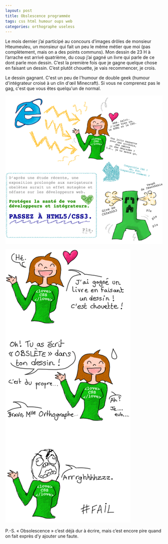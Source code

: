 ```yaml
---
layout: post
title: Obslescence programmée
tags: css html humour oups web
categories: orthographe useless
---
```


Le mois dernier j’ai participé au concours d’images drôles de monsieur Hteumeuleu, un monsieur qui fait un peu le même métier que moi (pas complètement, mais on a des points communs). Mon dessin de 23 H à l’arrache est arrivé quatrième, du coup j’ai gagné un livre qui parle de ce dont parle mon dessin. C’est la première fois que je gagne quelque chose en faisant un dessin. C’est plutôt chouette, je vais recommencer, je crois.

Le dessin gagnant. C'est un peu de l'humour de double geek (humour d'intégrateur croisé à un clin d'œil Minecraft). Si vous ne comprenez pas le gag, c'est que vous êtes quelqu'un de normal.

![De l'origine des creepers](/img/2011/110609a_DeLorigineDesCreepers.png)

![Oh, tu as écrit OBSLÈTE dans ton dessin ! Bravo, Mlle Orthographe…](/img/2011/110609b_epilogue.png)

P.-S. « Obsolescence » c’est déjà dur à écrire, mais c’est encore pire quand on fait exprès d’y ajouter une faute.
